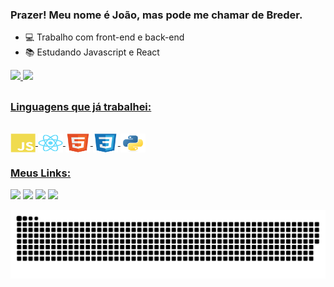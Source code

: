 ### Prazer! Meu nome é João, mas pode me chamar de Breder.

- 💻 Trabalho com front-end e back-end
- 📚 Estudando Javascript e React

<div>
  <a href="https://github.com/JoaoBreder">
  <img height="180em" src="https://github-readme-stats.vercel.app/api?username=JoaoBreder&show_icons=true&theme=dark&include_all_commits=true&count_private=true"/>
  <img height="180em" src="https://github-readme-stats.vercel.app/api/top-langs/?username=JoaoBreder&layout=compact&langs_count=7&theme=dark"/>
</div>
  
##
  
### Linguagens que já trabalhei:
<div style="display: inline_block"><br>
  <img align="center" alt="Breder-Js" height="30" width="40" src="https://raw.githubusercontent.com/devicons/devicon/master/icons/javascript/javascript-plain.svg">
  <img align="center" alt="Breder-React" height="30" width="40" src="https://raw.githubusercontent.com/devicons/devicon/master/icons/react/react-original.svg">
  <img align="center" alt="Breder-HTML" height="30" width="40" src="https://raw.githubusercontent.com/devicons/devicon/master/icons/html5/html5-original.svg">
  <img align="center" alt="Breder-CSS" height="30" width="40" src="https://raw.githubusercontent.com/devicons/devicon/master/icons/css3/css3-original.svg">
  <img align="center" alt="Breder-Python" height="30" width="40" src="https://raw.githubusercontent.com/devicons/devicon/master/icons/python/python-original.svg">
</div>
  
### Meus Links:
<div>
  <a href="https://instagram.com/flamereaper_" target="_blank"><img src="https://img.shields.io/badge/-Instagram-%23E4405F?style=for-the-badge&logo=instagram&logoColor=white" target="_blank"></a>
 	<a href="https://www.twitch.tv/flamereaper_" target="_blank"><img src="https://img.shields.io/badge/Twitch-9146FF?style=for-the-badge&logo=twitch&logoColor=white" target="_blank"></a>
  <a href = "mailto:joaobreder@gmail.com"><img src="https://img.shields.io/badge/Gmail-D14836?style=for-the-badge&logo=gmail&logoColor=white" target="_blank"></a>
  <a href="https://www.linkedin.com/in/joão-guilherme-breder-5a40991a3" target="_blank"><img src="https://img.shields.io/badge/-LinkedIn-%230077B5?style=for-the-badge&logo=linkedin&logoColor=white" target="_blank"></a> 
  
  ![Snake animation](https://github.com/JoaoBreder/JoaoBreder/blob/output/github-contribution-grid-snake.svg)
</div>
